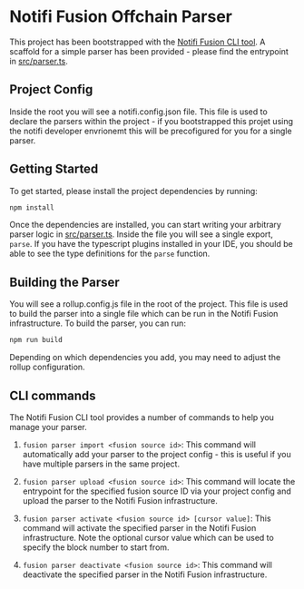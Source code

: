 # Notifi Fusion Offchain Parser
This project has been bootstrapped with the [Notifi Fusion CLI tool](https://www.npmjs.com/package/@notifi-network/local-fusion). A scaffold for a simple parser has been provided - please find the entrypoint in [src/parser.ts](./src/parser.ts).

## Project Config
Inside the root you will see a notifi.config.json file. This file is used to declare the parsers within the project - if you bootstrapped this projet using the notifi developer envrionemt this will be precofigured for you for a single parser.

## Getting Started
To get started, please install the project dependencies by running:
```bash
npm install
```

Once the dependencies are installed, you can start writing your arbitrary parser logic in [src/parser.ts](./src/parser.ts). Inside the file you will see a single export, `parse`. If you have the typescript plugins installed in your IDE, you should be able to see the type definitions for the `parse` function.


## Building the Parser
You will see a rollup.config.js file in the root of the project. This file is used to build the parser into a single file which can be run in the Notifi Fusion infrastructure. To build the parser, you can run:
```bash
npm run build
```

Depending on which dependencies you add, you may need to adjust the rollup configuration.

## CLI commands
The Notifi Fusion CLI tool provides a number of commands to help you manage your parser.

1. `fusion parser import <fusion source id>`: This command will automatically add your parser to the project config - this is useful if you have multiple parsers in the same project.

2. `fusion parser upload <fusion source id>`: This command will locate the entrypoint for the specified fusion source ID via your project config and upload the parser to the Notifi Fusion infrastructure.

3. `fusion parser activate <fusion source id> [cursor value]`: This command will activate the specified parser in the Notifi Fusion infrastructure. Note the optional cursor value which can be used to specify the block number to start from.

4. `fusion parser deactivate <fusion source id>`: This command will deactivate the specified parser in the Notifi Fusion infrastructure.